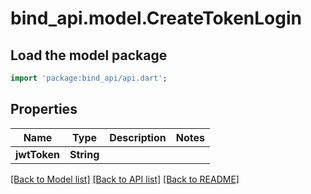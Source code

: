 # bind_api.model.CreateTokenLogin

## Load the model package
```dart
import 'package:bind_api/api.dart';
```

## Properties
Name | Type | Description | Notes
------------ | ------------- | ------------- | -------------
**jwtToken** | **String** |  | 

[[Back to Model list]](../README.md#documentation-for-models) [[Back to API list]](../README.md#documentation-for-api-endpoints) [[Back to README]](../README.md)


